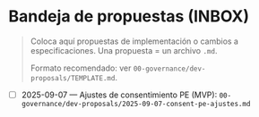 # Bandeja de propuestas (INBOX)

> Coloca aquí propuestas de implementación o cambios a especificaciones. Una propuesta = un archivo `.md`.
>
> Formato recomendado: ver `00-governance/dev-proposals/TEMPLATE.md`.

- [ ] 2025-09-07 — Ajustes de consentimiento PE (MVP): `00-governance/dev-proposals/2025-09-07-consent-pe-ajustes.md`
